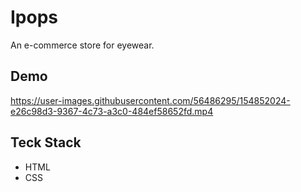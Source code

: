 # Ipops
 An e-commerce store for eyewear.

## Demo


https://user-images.githubusercontent.com/56486295/154852024-e26c98d3-9367-4c73-a3c0-484ef58652fd.mp4


## Teck Stack

- HTML
- CSS
